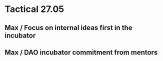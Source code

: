 # Tactical 27.05

## Max / Focus on internal ideas first in the incubator

## Max / DAO incubator commitment from mentors

